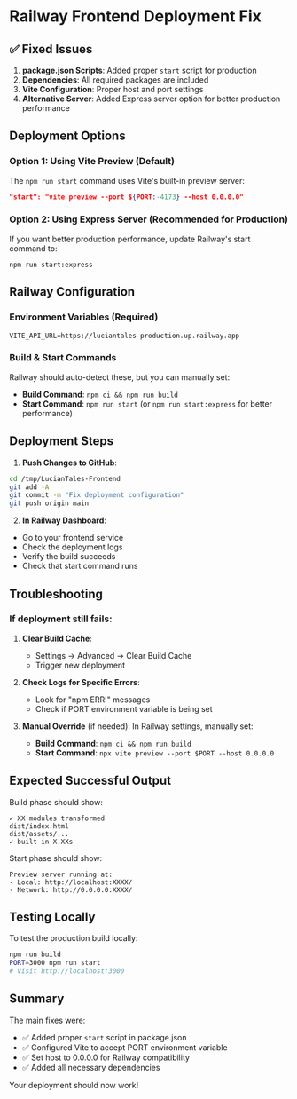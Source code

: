 # Railway Frontend Deployment Fix

## ✅ Fixed Issues

1. **package.json Scripts**: Added proper `start` script for production
2. **Dependencies**: All required packages are included
3. **Vite Configuration**: Proper host and port settings
4. **Alternative Server**: Added Express server option for better production performance

## Deployment Options

### Option 1: Using Vite Preview (Default)
The `npm run start` command uses Vite's built-in preview server:
```json
"start": "vite preview --port ${PORT:-4173} --host 0.0.0.0"
```

### Option 2: Using Express Server (Recommended for Production)
If you want better production performance, update Railway's start command to:
```
npm run start:express
```

## Railway Configuration

### Environment Variables (Required)
```
VITE_API_URL=https://luciantales-production.up.railway.app
```

### Build & Start Commands
Railway should auto-detect these, but you can manually set:
- **Build Command**: `npm ci && npm run build`
- **Start Command**: `npm run start` (or `npm run start:express` for better performance)

## Deployment Steps

1. **Push Changes to GitHub**:
```bash
cd /tmp/LucianTales-Frontend
git add -A
git commit -m "Fix deployment configuration"
git push origin main
```

2. **In Railway Dashboard**:
- Go to your frontend service
- Check the deployment logs
- Verify the build succeeds
- Check that start command runs

## Troubleshooting

### If deployment still fails:

1. **Clear Build Cache**:
   - Settings → Advanced → Clear Build Cache
   - Trigger new deployment

2. **Check Logs for Specific Errors**:
   - Look for "npm ERR!" messages
   - Check if PORT environment variable is being set

3. **Manual Override** (if needed):
   In Railway settings, manually set:
   - **Build Command**: `npm ci && npm run build`
   - **Start Command**: `npx vite preview --port $PORT --host 0.0.0.0`

## Expected Successful Output

Build phase should show:
```
✓ XX modules transformed
dist/index.html
dist/assets/...
✓ built in X.XXs
```

Start phase should show:
```
Preview server running at:
- Local: http://localhost:XXXX/
- Network: http://0.0.0.0:XXXX/
```

## Testing Locally

To test the production build locally:
```bash
npm run build
PORT=3000 npm run start
# Visit http://localhost:3000
```

## Summary

The main fixes were:
- ✅ Added proper `start` script in package.json
- ✅ Configured Vite to accept PORT environment variable
- ✅ Set host to 0.0.0.0 for Railway compatibility
- ✅ Added all necessary dependencies

Your deployment should now work!